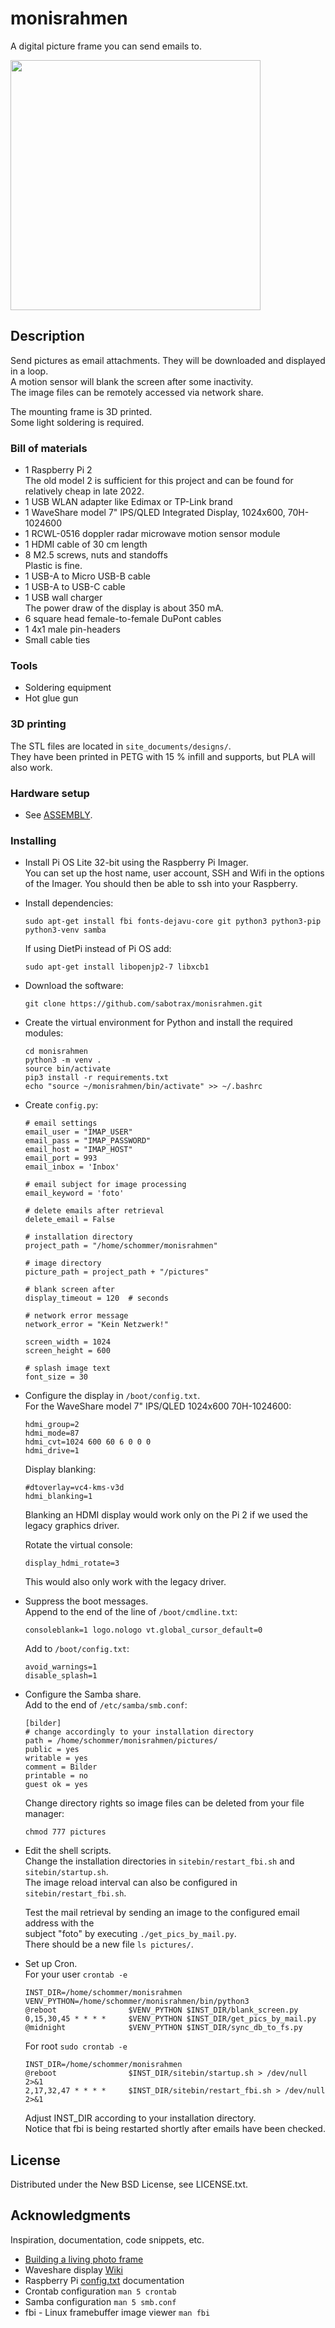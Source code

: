 # monisrahmen

A digital picture frame you can send emails to.

<img src="site_documents/pictures/assembled.jpg" width="400">

## Description

Send pictures as email attachments.
They will be downloaded and displayed in a loop.  
A motion sensor will blank the screen after some inactivity.  
The image files can be remotely accessed via network share.

The mounting frame is 3D printed.  
Some light soldering is required.

### Bill of materials

* 1 Raspberry Pi 2  
  The old model 2 is sufficient for this project and can be found for relatively cheap in late 2022.
* 1 USB WLAN adapter like Edimax or TP-Link brand
* 1 WaveShare model 7" IPS/QLED Integrated Display, 1024x600, 70H-1024600
* 1 RCWL-0516 doppler radar microwave motion sensor module
* 1 HDMI cable of 30 cm length
* 8 M2.5 screws, nuts and standoffs  
  Plastic is fine.
* 1 USB-A to Micro USB-B cable
* 1 USB-A to USB-C cable
* 1 USB wall charger  
  The power draw of the display is about 350 mA.
* 6 square head female-to-female DuPont cables
* 1 4x1 male pin-headers
* Small cable ties

### Tools

* Soldering equipment
* Hot glue gun

### 3D printing

The STL files are located in ``site_documents/designs/``.  
They have been printed in PETG with 15 % infill and supports, but PLA will also work.

### Hardware setup

* See [ASSEMBLY](site_documents/ASSEMBLY.md).

### Installing

* Install Pi OS Lite 32-bit using the Raspberry Pi Imager.  
  You can set up the host name, user account, SSH and Wifi in the options of the Imager.
  You should then be able to ssh into your Raspberry.

* Install dependencies:
    ```
    sudo apt-get install fbi fonts-dejavu-core git python3 python3-pip python3-venv samba
    ```

    If using DietPi instead of Pi OS add:
    ```
    sudo apt-get install libopenjp2-7 libxcb1
    ```

* Download the software:
    ```
    git clone https://github.com/sabotrax/monisrahmen.git
    ```

* Create the virtual environment for Python and install the required modules:
    ```
    cd monisrahmen
    python3 -m venv .
    source bin/activate
    pip3 install -r requirements.txt
    echo "source ~/monisrahmen/bin/activate" >> ~/.bashrc
    ```

* Create ``config.py``:
    ```
    # email settings
    email_user = "IMAP_USER"
    email_pass = "IMAP_PASSWORD"
    email_host = "IMAP_HOST"
    email_port = 993
    email_inbox = 'Inbox'

    # email subject for image processing
    email_keyword = 'foto'

    # delete emails after retrieval
    delete_email = False

    # installation directory
    project_path = "/home/schommer/monisrahmen"

    # image directory
    picture_path = project_path + "/pictures"

    # blank screen after
    display_timeout = 120  # seconds

    # network error message
    network_error = "Kein Netzwerk!"

    screen_width = 1024
    screen_height = 600

    # splash image text
    font_size = 30
    ```

* Configure the display in ``/boot/config.txt``.  
    For the WaveShare model 7" IPS/QLED 1024x600 70H-1024600:
    ```
    hdmi_group=2
    hdmi_mode=87
    hdmi_cvt=1024 600 60 6 0 0 0
    hdmi_drive=1
    ```

    Display blanking:
    ```
    #dtoverlay=vc4-kms-v3d
    hdmi_blanking=1
    ```
    Blanking an HDMI display would work only on the Pi 2 if we used the legacy graphics driver.

    Rotate the virtual console:
    ```
    display_hdmi_rotate=3
    ```
    This would also only work with the legacy driver.

* Suppress the boot messages.  
    Append to the end of the line of ``/boot/cmdline.txt``:
    ```
    consoleblank=1 logo.nologo vt.global_cursor_default=0
    ```

    Add to ``/boot/config.txt``:
    ```
    avoid_warnings=1
    disable_splash=1
    ```

* Configure the Samba share.  
    Add to the end of ``/etc/samba/smb.conf``:
    ```
    [bilder]
    # change accordingly to your installation directory
    path = /home/schommer/monisrahmen/pictures/
    public = yes
    writable = yes
    comment = Bilder
    printable = no
    guest ok = yes
    ```

    Change directory rights so image files can be deleted from your file manager:
    ```
    chmod 777 pictures
    ```

* Edit the shell scripts.  
    Change the installation directories in ``sitebin/restart_fbi.sh`` and ``sitebin/startup.sh``.  
    The image reload interval can also be configured in ``sitebin/restart_fbi.sh``.

    Test the mail retrieval by sending an image to the configured email address with the  
    subject "foto" by executing ``./get_pics_by_mail.py``.  
    There should be a new file ``ls pictures/``.

* Set up Cron.  
    For your user ``crontab -e``
    ```
    INST_DIR=/home/schommer/monisrahmen
    VENV_PYTHON=/home/schommer/monisrahmen/bin/python3
    @reboot                $VENV_PYTHON $INST_DIR/blank_screen.py
    0,15,30,45 * * * *     $VENV_PYTHON $INST_DIR/get_pics_by_mail.py
    @midnight              $VENV_PYTHON $INST_DIR/sync_db_to_fs.py
    ```

    For root ``sudo crontab -e``
    ```
    INST_DIR=/home/schommer/monisrahmen
    @reboot                $INST_DIR/sitebin/startup.sh > /dev/null 2>&1
    2,17,32,47 * * * *     $INST_DIR/sitebin/restart_fbi.sh > /dev/null 2>&1
    ```

    Adjust INST_DIR according to your installation directory.  
    Notice that fbi is being restarted shortly after emails have been checked.

## License

Distributed under the New BSD License, see LICENSE.txt.

## Acknowledgments

Inspiration, documentation, code snippets, etc.
* [Building a living photo frame](https://www.ofbrooklyn.com/2014/01/2/building-photo-frame-raspberry-pi-motion-detector/)
* Waveshare display [Wiki](https://www.waveshare.com/wiki/70H-1024600) 
* Raspberry Pi [config.txt](https://www.raspberrypi.com/documentation/computers/config_txt.html) documentation
* Crontab configuration ``man 5 crontab``
* Samba configuration ``man 5 smb.conf``
* fbi - Linux framebuffer image viewer ``man fbi``
